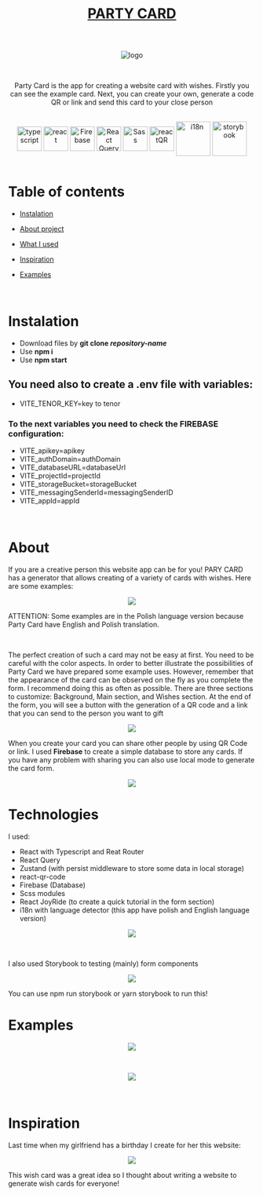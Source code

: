 # <p align="center">[PARTY CARD](https://party-card.vercel.app/)</p>

<br />

<p align="center"> <img src="https://user-images.githubusercontent.com/77500425/222897418-cbd29db7-95e6-47cc-a493-6dc69f594e0b.png" title="logo" alt="logo"/></p>


<br />

<p align="center">Party Card is the app for creating a website card with wishes. Firstly you can see the example card. Next, you can create your own, generate a code QR or link and send this card to your close person  </p>

<br />

<div align="center">



<img src="https://user-images.githubusercontent.com/77500425/161311954-e03613e7-54b2-4d1b-ac2e-559f8c1e9f2d.png" alt="typescript" height="50"  align="center" title="TS"/>
<img src="https://user-images.githubusercontent.com/77500425/161312615-f3961568-28bb-48fa-9d95-93ecd61337b3.png" alt="react"  height="50" align="center"/>
<img src="https://user-images.githubusercontent.com/77500425/165483039-a65ef61f-a3ae-4524-bfa5-04788dd894ea.png" alt="Firebase"  height="50" align="center"/>
<img src="https://react-query-v3.tanstack.com/_next/static/images/emblem-light-628080660fddb35787ff6c77e97ca43e.svg" alt="React Query"  height="50" align="center"/>
<img src="https://upload.wikimedia.org/wikipedia/commons/thumb/9/96/Sass_Logo_Color.svg/1280px-Sass_Logo_Color.svg.png" alt="Sass" height="50"  align="center" title="Scss" />
<img src="https://user-images.githubusercontent.com/77500425/222898367-766dc880-f7b0-47e9-877c-f3046f17e90b.png" alt="reactQR" height="50"  align="center" title="reactQR" />
<img src="https://user-images.githubusercontent.com/77500425/186013478-fdf4ea21-8745-4c5d-9591-35e45e39c66f.png" title="i18n"  width="70" align="center"/>
<img src="https://user-images.githubusercontent.com/77500425/225035862-23c482f7-063d-439f-8dce-b32f00af25c6.png" title="storybook"  width="70" align="center"/>

</div>

<br />

# Table of contents
* [Instalation](#instalation)

* [About project](#about)

* [What I used](#technologies)

* [Inspiration](#inspiration)

* [Examples](#examples)




<br />

# Instalation
- Download files by **git clone _repository-name_**
- Use **npm i** 
- Use **npm start**

## You need also to create a .env file with variables:

- VITE_TENOR_KEY=key to tenor

### To the next variables you need to check the FIREBASE configuration:

- VITE_apikey=apikey
- VITE_authDomain=authDomain
- VITE_databaseURL=databaseUrl
- VITE_projectId=projectId
- VITE_storageBucket=storageBucket
- VITE_messagingSenderId=messagingSenderID
- VITE_appId=appId


<br />

# About 

If you are a creative person this website app can be for you! PARY CARD has a generator that allows creating of a variety of cards with wishes. Here are some examples:

<p align="center"> <img src="https://user-images.githubusercontent.com/77500425/222951348-05def778-efaf-4768-a6b9-70483516cde2.png"/><p>

ATTENTION: Some examples are in the Polish language version because Party Card have English and Polish translation. 




<br />

The perfect creation of such a card may not be easy at first. You need to be careful with the color aspects. In order to better illustrate the possibilities of Party Card we have prepared some example uses. However, remember that the appearance of the card can be observed on the fly as you complete the form. I recommend doing this as often as possible. There are three sections to customize: Background, Main section, and Wishes section. At the end of the form, you will see a button with the generation of a QR code and a link that you can send to the person you want to gift

<p align="center"> <img src="https://user-images.githubusercontent.com/77500425/222978011-3be179d8-06da-4b2a-a2e0-2a8343a30cba.png"/><p>


When you create your card you can share other people by using QR Code or link. I used **Firebase** to create a simple database to store any cards. If you have any problem with sharing you can also use local mode to generate the card form.

<p align="center"> <img src="https://user-images.githubusercontent.com/77500425/222967100-e180f7d0-4912-444b-bd14-577e6ac374d3.png"/><p>

# Technologies

I used:
- React with Typescript and Reat Router
- React Query
- Zustand (with persist middleware to store some data in local storage)
- react-qr-code
- Firebase (Database)
- Scss modules
- React JoyRide (to create a quick tutorial in the form section)
- i18n with language detector (this app have polish and English language version)

<p align="center"> <img src="https://user-images.githubusercontent.com/77500425/223087597-62d43786-952f-4ea9-909c-de9162969826.png"/><p>


<br/>

I also used Storybook to testing (mainly) form components

<p align="center"> <img src="https://user-images.githubusercontent.com/77500425/225036590-8990ac2e-584e-464b-94b4-fa54629d7e66.png"/><p>

You can use npm run storybook or yarn storybook to run this!

# Examples



<p align="center"> <img src="https://user-images.githubusercontent.com/77500425/222951361-3c48b1f9-5c8f-49e5-887c-244517adabdf.png"/><p>
  <br />
  <p align="center"> <img src="https://user-images.githubusercontent.com/77500425/222978339-dedd12f2-1733-4e5f-b1aa-6af78585205d.png"/><p>



<br />

# Inspiration

Last time when my girlfriend has a birthday I create for her this website:

<p align="center"> <img src="https://user-images.githubusercontent.com/77500425/222951544-bcaa3d55-7882-4ff1-a474-39a16a83a882.png"/><p>

This wish card was a great idea so I thought about writing a website to generate wish cards for everyone!





